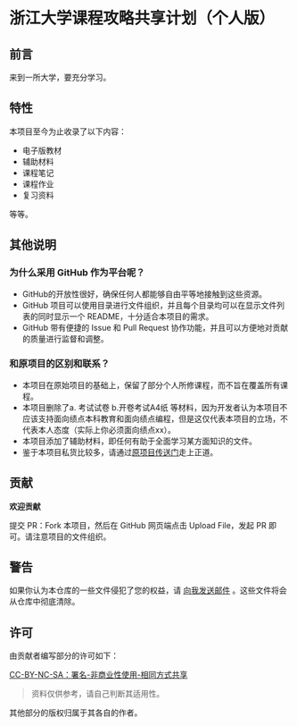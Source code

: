 
# 浙江大学课程攻略共享计划（个人版）

## 前言

来到一所大学，要充分学习。

## 特性

本项目至今为止收录了以下内容：

- 电子版教材
- 辅助材料
- 课程笔记
- 课程作业
- 复习资料

等等。

## 其他说明

### 为什么采用 GitHub 作为平台呢？

- GitHub的开放性很好，确保任何人都能够自由平等地接触到这些资源。 
- GitHub 项目可以使用目录进行文件组织，并且每个目录均可以在显示文件列表的同时显示一个 README，十分适合本项目的需求。
- GitHub 带有便捷的 Issue 和 Pull Request 协作功能，并且可以方便地对贡献的质量进行监督和调整。

### 和原项目的区别和联系？ 
- 本项目在原始项目的基础上，保留了部分个人所修课程，而不旨在覆盖所有课程。 
- 本项目删除了a. 考试试卷 b.开卷考试A4纸 等材料，因为开发者认为本项目不应该支持面向绩点本科教育和面向绩点编程，但是这仅代表本项目的立场，不代表本人态度（实际上你必须面向绩点xx）。
- 本项目添加了辅助材料，即任何有助于全面学习某方面知识的文件。
- 鉴于本项目私货比较多，请通过[原项目传送门](https://github.com/QSCTech/zju-icicles)走上正道。

## 贡献

**欢迎贡献**

提交 PR：Fork 本项目，然后在 GitHub 网页端点击 Upload File，发起 PR 即可。请注意项目的文件组织。


## 警告

如果你认为本仓库的一些文件侵犯了您的权益，请 [向我发送邮件](mailto:cerfblanc73@protonmail.com) 。这些文件将会从仓库中彻底清除。

## 许可

由贡献者编写部分的许可如下：

[CC-BY-NC-SA：署名-非商业性使用-相同方式共享](https://creativecommons.org/licenses/by-nc-sa/4.0/deed.zh)

> 资料仅供参考，请自己判断其适用性。

其他部分的版权归属于其各自的作者。
